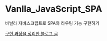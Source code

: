# Vanlla_JavaScript_SPA
바닐라 자바스크립트로 SPA와 라우팅 기능 구현하기

[구현 과정을 정리한 블로그 글](https://velog.io/@ajm0718/%EC%9E%90%EB%B0%94%EC%8A%A4%ED%81%AC%EB%A6%BD%ED%8A%B8-SPA-%EA%B5%AC%ED%98%84)
